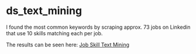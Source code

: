 # ds_text_mining
I found the most common keywords by scraping approx. 73 jobs on Linkedin that use 10 skills matching each per job.

The results can be seen here: [Job Skill Text Mining](https://github.com/mccurcio/ds_text_mining/blob/main/ds_job_skill_text_mining.ipynb)

